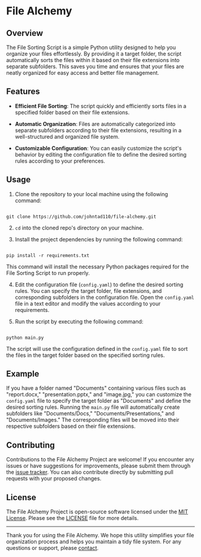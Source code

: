 # File Alchemy

## Overview

The File Sorting Script is a simple Python utility designed to help you organize your files effortlessly. By providing it a target folder, the script automatically sorts the files within it based on their file extensions into separate subfolders. This saves you time and ensures that your files are neatly organized for easy access and better file management.

## Features

- **Efficient File Sorting**: The script quickly and efficiently sorts files in a specified folder based on their file extensions.

- **Automatic Organization**: Files are automatically categorized into separate subfolders according to their file extensions, resulting in a well-structured and organized file system.

- **Customizable Configuration**: You can easily customize the script's behavior by editing the configuration file to define the desired sorting rules according to your preferences.

## Usage

1. Clone the repository to your local machine using the following command:

```

git clone https://github.com/johntad110/file-alchemy.git

```

2. `cd` into the cloned repo's directory on your machine.

3. Install the project dependencies by running the following command:

```

pip install -r requirements.txt

```

This command will install the necessary Python packages required for the File Sorting Script to run properly.

4. Edit the configuration file (`config.yaml`) to define the desired sorting rules. You can specify the target folder, file extensions, and corresponding subfolders in the configuration file. Open the `config.yaml` file in a text editor and modify the values according to your requirements.

5. Run the script by executing the following command:

```

python main.py

```

The script will use the configuration defined in the `config.yaml` file to sort the files in the target folder based on the specified sorting rules.

## Example

If you have a folder named "Documents" containing various files such as "report.docx," "presentation.pptx," and "image.jpg," you can customize the `config.yaml` file to specify the target folder as "Documents" and define the desired sorting rules. Running the `main.py` file will automatically create subfolders like "Documents/Docs," "Documents/Presentations," and "Documents/Images." The corresponding files will be moved into their respective subfolders based on their file extensions.

## Contributing

Contributions to the File Alchemy Project are welcome! If you encounter any issues or have suggestions for improvements, please submit them through the [issue tracker](https://github.com/johntad110/file-alchemy/issues). You can also contribute directly by submitting pull requests with your proposed changes.

## License

The File Alchemy Project is open-source software licensed under the [MIT License](https://opensource.org/licenses/MIT). Please see the [LICENSE](https://github.com/johntad110/file-alchemy/blob/main/LICENSE) file for more details.

---

Thank you for using the File Alchemy. We hope this utility simplifies your file organization process and helps you maintain a tidy file system. For any questions or support, please [contact](mailto:johntad110@gmail.com).

